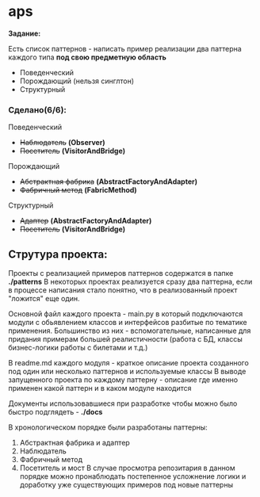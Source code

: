 # aps
**Задание:**

Есть список паттернов - написать пример реализации два паттерна каждого типа **под свою предметную область**

* Поведенческий
* Порождающий (нельзя синглтон)
* Структурный

### Сделано(6/6):
Поведенческий
 * ~~Наблюдатель~~ **(Observer)**
 * ~~Посетитель~~ **(VisitorAndBridge)**

Порождающий
 * ~~Абстрактная фабрика~~ **(AbstractFactoryAndAdapter)**
 * ~~Фабричный метод~~ **(FabricMethod)**

Структурный
 * ~~Адаптер~~ **(AbstractFactoryAndAdapter)**
 * ~~Посетитель~~ **(VisitorAndBridge)**

## Струтура проекта:
Проекты с реализацией примеров паттернов содержатся в папке **./patterns** В некоторых проектах реализуется сразу два паттерна, если в процессе написания стало понятно, что в реализованный проект "ложится" еще один.

Основной файл каждого проекта - main.py в который подключаются модули с обьявлением классов и интерфейсов разбитые по тематике применения. Большинство из них - вспомогательные, написанные для придания примерам большей реалистичности (работа с БД, классы бизнес-логики работы с билетами и т.д.)

В readme.md каждого модуля - краткое описание проекта созданного под один или несколько паттернов и используемые классы
В выводе запущенного проекта по каждому паттерну - описание где именно применен какой паттерн и в каком модуле находится

Документы использовавшиеся при  разработке чтобы можно было быстро подглядеть - **./docs**

В хронологическом порядке были разработаны паттерны:
1. Абстрактная фабрика и адаптер
2. Наблюдатель
3. Фабричный метод
4. Посетитель и мост
В случае просмотра репозитария в данном порядке можно пронаблюдать постепенное усложнение логики и доработку уже существующих примеров под новые паттерны
